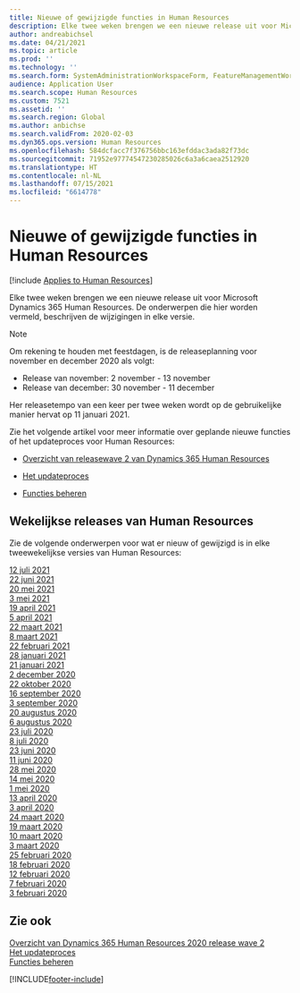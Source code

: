 ```yaml
---
title: Nieuwe of gewijzigde functies in Human Resources
description: Elke twee weken brengen we een nieuwe release uit voor Microsoft Dynamics 365 Human Resources. De onderwerpen die hier worden vermeld, beschrijven de wijzigingen die elke week worden aangebracht.
author: andreabichsel
ms.date: 04/21/2021
ms.topic: article
ms.prod: ''
ms.technology: ''
ms.search.form: SystemAdministrationWorkspaceForm, FeatureManagementWorkspace
audience: Application User
ms.search.scope: Human Resources
ms.custom: 7521
ms.assetid: ''
ms.search.region: Global
ms.author: anbichse
ms.search.validFrom: 2020-02-03
ms.dyn365.ops.version: Human Resources
ms.openlocfilehash: 584dcfacc7f376756bbc163efddac3ada82f73dc
ms.sourcegitcommit: 71952e97774547230285026c6a3a6caea2512920
ms.translationtype: HT
ms.contentlocale: nl-NL
ms.lasthandoff: 07/15/2021
ms.locfileid: "6614778"
---
```

# <a name="whats-new-or-changed-in-human-resources"></a>Nieuwe of gewijzigde functies in Human Resources

[!include [Applies to Human Resources](../includes/applies-to-hr.md)]

Elke twee weken brengen we een nieuwe release uit voor Microsoft Dynamics 365 Human Resources. De onderwerpen die hier worden vermeld, beschrijven de wijzigingen in elke versie.

>[!NOTE]
>Om rekening te houden met feestdagen, is de releaseplanning voor november en december 2020 als volgt:
>
>- Release van november: 2 november - 13 november
>- Release van december: 30 november - 11 december
> 
>Her releasetempo van een keer per twee weken wordt op de gebruikelijke manier hervat op 11 januari 2021.

Zie het volgende artikel voor meer informatie over geplande nieuwe functies of het updateproces voor Human Resources: 

- [Overzicht van releasewave 2 van Dynamics 365 Human Resources](/dynamics365-release-plan/2019wave2/dynamics365-human-resources/)

- [Het updateproces](hr-admin-setup-update-process.md)

- [Functies beheren](hr-admin-manage-features.md)

## <a name="human-resources-weekly-releases"></a>Wekelijkse releases van Human Resources

Zie de volgende onderwerpen voor wat er nieuw of gewijzigd is in elke tweewekelijkse versies van Human Resources:

[12 juli 2021](hr-whats-new-2021-07-12.md)</br>
[22 juni 2021](hr-whats-new-2021-06-22.md)</br>
[20 mei 2021](hr-whats-new-2021-05-20.md)</br>
[3 mei 2021](hr-whats-new-2021-05-03.md)</br>
[19 april 2021](hr-whats-new-2021-04-19.md)</br>
[5 april 2021](hr-whats-new-2021-04-05.md)</br>
[22 maart 2021](hr-whats-new-2021-03-22.md)</br>
[8 maart 2021](hr-whats-new-2021-03-08.md)</br>
[22 februari 2021](hr-whats-new-2021-02-22.md)</br>
[28 januari 2021](hr-whats-new-2021-01-28.md)</br>
[21 januari 2021](hr-whats-new-2021-01-21.md)</br>
[2 december 2020](hr-whats-new-2020-12-02.md)</br>
[22 oktober 2020](hr-whats-new-2020-10-22.md)</br>
[16 september 2020](hr-whats-new-2020-09-16.md)</br>
[3 september 2020](hr-whats-new-2020-09-03.md)</br>
[20 augustus 2020](hr-whats-new-2020-08-20.md)</br>
[6 augustus 2020](hr-whats-new-2020-08-06.md)</br>
[23 juli 2020](hr-whats-new-2020-07-23.md)</br>
[8 juli 2020](hr-whats-new-2020-07-08.md)</br>
[23 juni 2020](hr-whats-new-2020-06-23.md)</br>
[11 juni 2020](hr-whats-new-2020-06-11.md)</br>
[28 mei 2020](hr-whats-new-2020-05-28.md)</br>
[14 mei 2020](hr-whats-new-2020-05-14.md)</br>
[1 mei 2020](hr-whats-new-2020-05-01.md)</br>
[13 april 2020](hr-whats-new-2020-04-13.md)</br>
[3 april 2020](hr-whats-new-2020-04-03.md)</br>
[24 maart 2020](hr-whats-new-2020-03-24.md)</br>
[19 maart 2020](hr-whats-new-2020-03-19.md)</br>
[10 maart 2020](hr-whats-new-2020-03-10.md)</br>
[3 maart 2020](hr-whats-new-2020-03-03.md)</br>
[25 februari 2020](hr-whats-new-2020-02-25.md)</br>
[18 februari 2020](hr-whats-new-2020-02-18.md)</br>
[12 februari 2020](hr-whats-new-2020-02-12.md)</br>
[7 februari 2020](hr-whats-new-2020-02-07.md)</br>
[3 februari 2020](hr-whats-new-2020-02-03.md)

## <a name="see-also"></a>Zie ook

[Overzicht van Dynamics 365 Human Resources 2020 release wave 2](/dynamics365-release-plan/2020wave2/human-resources/dynamics365-human-resources/)</br>
[Het updateproces](hr-admin-setup-update-process.md)</br>
[Functies beheren](hr-admin-manage-features.md)


[!INCLUDE[footer-include](../includes/footer-banner.md)]
